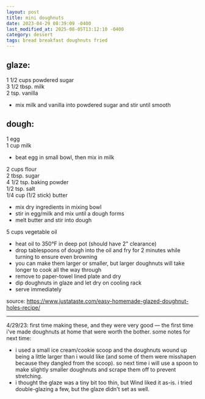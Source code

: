 ```yaml
---
layout: post
title: mini doughnuts
date: 2023-04-29 08:39:09 -0400
last_modified_at: 2025-08-05T13:12:10 -0400
category: dessert
tags: bread breakfast doughnuts fried
---
```


## glaze:

1 1/2 cups powdered sugar  
3 1/2 tbsp. milk  
2 tsp. vanilla  
* mix milk and vanilla into powdered sugar and stir until smooth

## dough:

1 egg  
1 cup milk  
* beat egg in small bowl, then mix in milk

2 cups flour  
2 tbsp. sugar  
4 1/2 tsp. baking powder  
1/2 tsp. salt  
1/4 cup (1/2 stick) butter  
* mix dry ingredients in mixing bowl
* stir in egg/milk and mix until a dough forms
* melt butter and stir into dough

5 cups vegetable oil
* heat oil to 350°F in deep pot (should have 2" clearance)
* drop tablespoons of dough into the oil and fry for 2 minutes while turning to
  ensure even browning
* you can make them larger or smaller, but larger doughnuts will take longer to
  cook all the way through
* remove to paper-towel lined plate and dry
* dip doughnuts in glaze and let dry on cooling rack
* serve immediately

source: <https://www.justataste.com/easy-homemade-glazed-doughnut-holes-recipe/>

---

4/29/23: first time making these, and they were very good — the first time i've
made doughnuts at home that were worth the bother. some notes for next time:
* i used a small ice cream/cookie scoop and the doughnuts wound up being a little
  larger than i would like (and some of them were misshapen because they dangled
  from the scoop). so next time i will use a spoon to make slightly smaller
  doughnuts and scrape them off to prevent stretching. 
* i thought the glaze was a tiny bit too thin, but Wind liked it as-is. i tried
  double-glazing a few, but the glaze didn't set as well.
